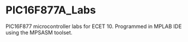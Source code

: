 # PIC16F877A_Labs #
PIC16F877 microcontroller labs for ECET 10. Programmed in MPLAB IDE using the MPSASM toolset.
